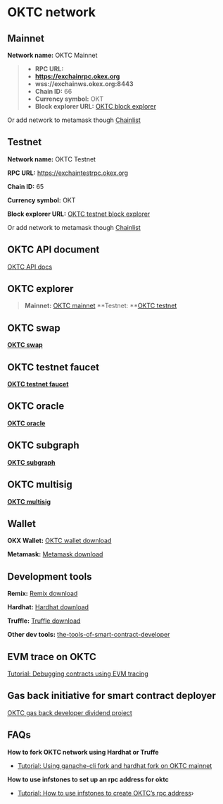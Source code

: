 # OKTC network

## Mainnet

**Network name:** OKTC Mainnet

> - **RPC URL:**
> - **https://exchainrpc.okex.org**
> - **wss://exchainws.okex.org:8443**
> - **Chain ID:** 66
> - **Currency symbol:** OKT
> - **Block explorer URL:** [OKTC block explorer](https://www.okx.com/explorer/oktc/)

Or add network to metamask though [Chainlist](https://chainlist.org/chain/66)

## Testnet

**Network name:** OKTC Testnet

**RPC URL:** https://exchaintestrpc.okex.org

**Chain ID:** 65

**Currency symbol:** OKT

**Block explorer URL:** [OKTC testnet block explorer](https://www.okx.com/explorer/oktc-test/)

Or add network to metamask though [Chainlist](https://chainlist.org/chain/65)

## OKTC API document

[OKTC API docs](https://exchainrpc.okex.org/docs/en/#overview)

## OKTC explorer

> **Mainnet:** [OKTC mainnet](https://www.okx.com/explorer/oktc)
> **Testnet: **[OKTC testnet](https://www.okx.com/explorer/oktc-test)

## OKTC swap

**[OKTC swap](https://www.okx.com/oktc/swap)**

## OKTC testnet faucet

**[OKTC testnet faucet](https://www.okx.com/oktc/faucet)**

## OKTC oracle

**[OKTC oracle](https://www.okx.com/oktc/oracle)**

## OKTC subgraph

**[OKTC subgraph](https://www.okx.com/oktc/subgraph)**

## OKTC multisig

**[OKTC multisig](https://oktcsafe.okx.com/#/welcome)**

## Wallet

**OKX Wallet:** [OKTC wallet download](https://chrome.google.com/webstore/detail/okx-wallet/mcohilncbfahbmgdjkbpemcciiolgcge)

**Metamask:** [Metamask download](https://metamask.io/)

## Development tools

**Remix:** [Remix download](https://remix.ethereum.org/)

**Hardhat:** [Hardhat download](https://hardhat.org/)

**Truffle:** [Truffle download](https://trufflesuite.com/truffle/)

**Other dev tools:** [the-tools-of-smart-contract-developer](https://forum.okt.club/d/347-the-tools-of-smart-contract-developer)

## EVM trace on OKTC

[Tutorial: Debugging contracts using EVM tracing](https://forum.okt.club/d/355-tutorial-debugging-contracts-using-evm-tracing)

## Gas back initiative for smart contract deployer

[OKTC gas back developer dividend project](https://forum.okt.club/d/342-oktc-gas-back-developer-dividend-project)

## FAQs

**How to fork OKTC network using Hardhat or Truffe**
  - [Tutorial: Using ganache-cli fork and hardhat fork on OKTC mainnet](https://forum.okt.club/d/351-tutorial-using-ganache-cli-fork-and-hardhat-fork-on-oktc-mainnet)

**How to use infstones to set up an rpc address for oktc**
  - [Tutorial: How to use infstones to create OKTC’s rpc address](https://forum.okt.club/d/352-tutorial-how-to-use-infstones-to-create-oktcs-rpc-address)›
